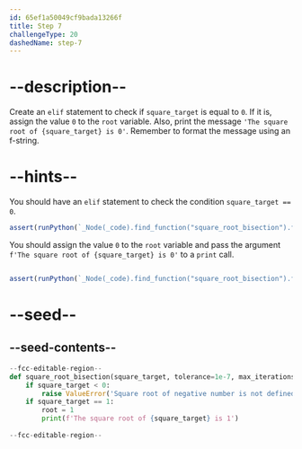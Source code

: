 ```yaml
---
id: 65ef1a50049cf9bada13266f
title: Step 7
challengeType: 20
dashedName: step-7
---
```


# --description--

Create an `elif` statement to check if `square_target` is equal to `0`. If it is, assign the value `0` to the `root` variable. Also, print the message `'The square root of {square_target} is 0'`. Remember to format the message using an f-string.

# --hints--

You should have an `elif` statement to check the condition `square_target == 0`.


```js
assert(runPython(`_Node(_code).find_function("square_root_bisection").find_ifs()[1].find_conditions()[1].is_equivalent("square_target == 0")`));

```

You should assign the value `0` to the `root` variable and pass the argument `f'The square root of {square_target} is 0'` to a `print` call.


```js

assert(runPython(`_Node(_code).find_function("square_root_bisection").find_ifs()[1].find_bodies()[1].is_equivalent("root = 0\\nprint(f'The square root of {square_target} is 0')")`));

```

# --seed--

## --seed-contents--

```py
--fcc-editable-region--
def square_root_bisection(square_target, tolerance=1e-7, max_iterations=100):
    if square_target < 0:
        raise ValueError('Square root of negative number is not defined in real numbers')
    if square_target == 1:
        root = 1
        print(f'The square root of {square_target} is 1')
    
--fcc-editable-region--
```
